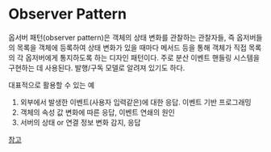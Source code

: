 # Observer Pattern
옵서버 패턴(observer pattern)은 객체의 상태 변화를 관찰하는 관찰자들, 즉 옵저버들의 목록을 객체에 등록하여 상태 변화가 있을 때마다 메서드 등을 통해 객체가 직접 목록의 각 옵저버에게 통지하도록 하는 디자인 패턴이다. 주로 분산 이벤트 핸들링 시스템을 구현하는 데 사용된다. 발행/구독 모델로 알려져 있기도 하다.


대표적으로 활용할 수 있는 예
1. 외부에서 발생한 이벤트(사용자 입력같은)에 대한 응답. 이벤트 기반 프로그래밍
2. 객체의 속성 값 변화에 따른 응답, 이벤트 연쇄의 원인
3. 서버의 상태 or 연결 정보 변화 감지, 응답


[참고](https://m.blog.naver.com/PostView.nhn?blogId=gngh0101&logNo=221337447578&proxyReferer=https:%2F%2Fwww.google.com%2F)
